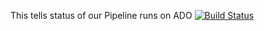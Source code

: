 This tells status of our Pipeline runs on ADO
[![Build Status](https://dev.azure.com/TataComp/Netflix-Project/_apis/build/status%2Fpersevcareers.resources-netflix?branchName=main)](https://dev.azure.com/TataComp/Netflix-Project/_build/latest?definitionId=4&branchName=main)
